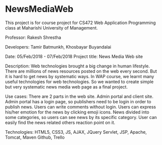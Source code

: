 # NewsMediaWeb
This project is for course project for CS472 Web Application Programming class at Maharishi University of Management.

Professor: Rakesh Shrestha

Developers: Tamir Batmunkh, Khosbayar Buyandalai

Date: 05/Feb/2018 - 07/Feb/2018
Project title: News Media Web site

Description: 
Web technologies brought a big change in human lifestyle. There are millions of news resources posted on the web every second. But it is hard to get news by systematic ways. 
	In WAP course, we learnt many useful technologies for web technologies. So we wanted to create simple but very systematic news media web page as a final project. 

Use cases:
There are 2 parts in the web site. Admin portal and client site.
Admin portal has a login page, so publishers need to be login in order to publish news.
Users can write comments without login.
Users can express his/her emotion for the news by clicking emoji icons.
News divided into some categories, so users can see news by its specific category.
User can easily find the news related others reaction point on it.

Technologies:
HTML5, CSS3, JS, AJAX, JQuery
Servlet, JSP,
Apache, Tomcat, Maven
Github, Trello
